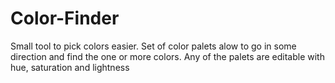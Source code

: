 # Color-Finder
Small tool to pick colors easier. Set of color palets alow to go in some direction and find the one or more colors. Any of the palets are editable with hue, saturation and lightness
